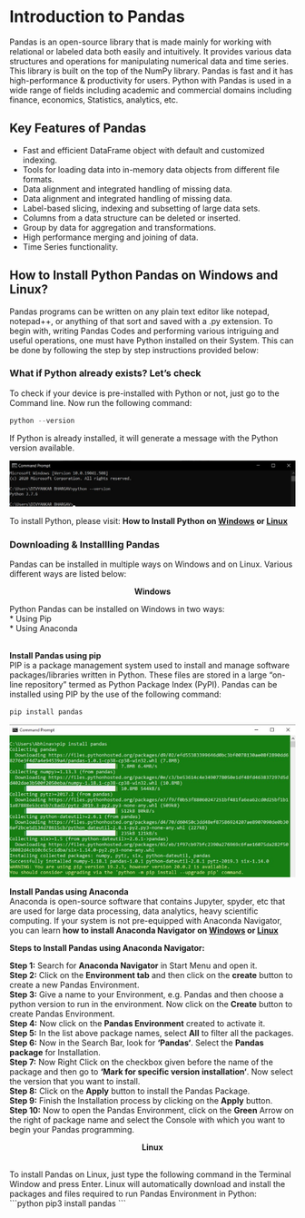 # Introduction to Pandas
Pandas is an open-source library that is made mainly for working with relational or labeled data both easily and intuitively. It provides various data structures and operations for manipulating numerical data and time series. This library is built on the top of the NumPy library. Pandas is fast and it has high-performance & productivity for users.
Python with Pandas is used in a wide range of fields including academic and commercial domains including finance, economics, Statistics, analytics, etc.

## Key Features of Pandas
* Fast and efficient DataFrame object with default and customized indexing.
* Tools for loading data into in-memory data objects from different file formats.
* Data alignment and integrated handling of missing data.
* Data alignment and integrated handling of missing data.
* Label-based slicing, indexing and subsetting of large data sets.
* Columns from a data structure can be deleted or inserted.
* Group by data for aggregation and transformations.
* High performance merging and joining of data.
* Time Series functionality.

## How to Install Python Pandas on Windows and Linux?
Pandas programs can be written on any plain text editor like notepad, notepad++, or anything of that sort and saved with a .py extension. To begin with, writing Pandas Codes and performing various intriguing and useful operations, one must have Python installed on their System. This can be done by following the step by step instructions provided below:

### What if Python already exists? Let’s check
To check if your device is pre-installed with Python or not, just go to the Command line.
Now run the following command:
```python
python --version
```
If Python is already installed, it will generate a message with the Python version available.

![shortcut](extras/Python_Version.jpg)

To install Python, please visit: **How to Install Python on [Windows](https://www.geeksforgeeks.org/how-to-install-python-on-windows/) or [Linux](https://www.geeksforgeeks.org/how-to-install-python-on-linux/)**

### Downloading & Installling Pandas
Pandas can be installed in multiple ways on Windows and on Linux. Various different ways are listed below:<br>
<p align="center">
    <b>Windows</b>
</p>
Python Pandas can be installed on Windows in two ways:<br>
* Using Pip<br>
* Using Anaconda <br><br>

**Install Pandas using pip**<br>
PIP is a package management system used to install and manage software packages/libraries written in Python. These files are stored in a large “on-line repository” termed as Python Package Index (PyPI).
Pandas can be installed using PIP by the use of the following command:
```python
pip install pandas
```

![shortcut](extras/Pandas_Install.jpg)

**Install Pandas using Anaconda**<br>
Anaconda is open-source software that contains Jupyter, spyder, etc that are used for large data processing, data analytics, heavy scientific computing. If your system is not pre-equipped with Anaconda Navigator, you can learn **how to install Anaconda Navigator on [Windows](https://www.geeksforgeeks.org/how-to-install-anaconda-on-windows/) or [Linux](https://www.geeksforgeeks.org/how-to-install-anaconda-on-linux/)**

**Steps to Install Pandas using Anaconda Navigator:**<br>

**Step 1:** Search for **Anaconda Navigator** in Start Menu and open it.<br>
**Step 2:** Click on the **Environment tab** and then click on the **create** button to create a new Pandas Environment.<br>
**Step 3:** Give a name to your Environment, e.g. Pandas and then choose a python version to run in the environment. Now click on the **Create** button to create Pandas Environment.<br>
**Step 4:** Now click on the **Pandas Environment** created to activate it.<br>
**Step 5:** In the list above package names, select **All** to filter all the packages.<br>
**Step 6:** Now in the Search Bar, look for **‘Pandas‘**. Select the **Pandas package** for Installation.<br>
**Step 7:** Now Right Click on the checkbox given before the name of the package and then go to **‘Mark for specific version installation‘**. Now select the version that you want to install.<br>
**Step 8:** Click on the **Apply** button to install the Pandas Package.<br>
**Step 9:**  Finish the Installation process by clicking on the **Apply** button.<br>
**Step 10:** Now to open the Pandas Environment, click on the **Green** Arrow on the right of package name and select the Console with which you want to begin your Pandas programming.<br>
<p align="center">
    <b>Linux</b>
</p>
<br>To install Pandas on Linux, just type the following command in the Terminal Window and press Enter. Linux will automatically download and install the packages and files required to run Pandas Environment in Python:<br>
```python
pip3 install pandas
```


